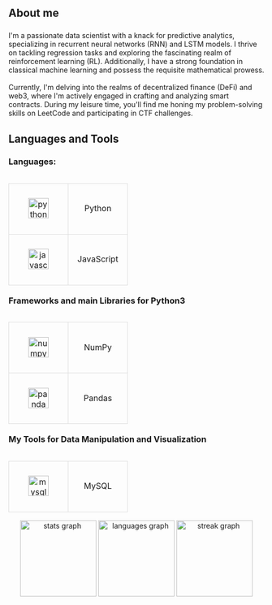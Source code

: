 <br clear="both">

<h1 align="left"></h1>

###

<h2 align="left">About me</h2>

###

<p align="left">I'm a passionate data scientist with a knack for predictive analytics, specializing in recurrent neural networks (RNN) and LSTM models. I thrive on tackling regression tasks and exploring the fascinating realm of reinforcement learning (RL). Additionally, I have a strong foundation in classical machine learning and possess the requisite mathematical prowess.<br><br>Currently, I'm delving into the realms of decentralized finance (DeFi) and web3, where I'm actively engaged in crafting and analyzing smart contracts. During my leisure time, you'll find me honing my problem-solving skills on LeetCode and participating in CTF challenges.</p>

###

<h2 align="left">Languages and Tools</h2>

###

<div style="clear: both;">
  <h3 align="left">Languages:</h3>
  <table align="left" style="margin-bottom: 20px; border-collapse: collapse;">
    <tr>
      <td align="center" style="width: 100px; height: 100px; border: 1px solid #ddd;">
        <img src="https://cdn.jsdelivr.net/gh/devicons/devicon/icons/python/python-original.svg" height="40" alt="python logo" />
      </td>
      <td align="center" style="width: 100px; height: 100px; border: 1px solid #ddd;">
        <p>Python</p>
      </td>
    </tr>
    <tr>
      <td align="center" style="width: 100px; height: 100px; border: 1px solid #ddd;">
        <img src="https://cdn.jsdelivr.net/gh/devicons/devicon/icons/javascript/javascript-original.svg" height="40" alt="javascript logo" />
      </td>
      <td align="center" style="width: 100px; height: 100px; border: 1px solid #ddd;">
        <p>JavaScript</p>
      </td>
    </tr>
  </table>

  <h3 align="left">Frameworks and main Libraries for Python3</h3>
  <table align="left" style="margin-bottom: 20px; border-collapse: collapse;">
    <tr>
      <td align="center" style="width: 100px; height: 100px; border: 1px solid #ddd;">
        <img src="https://cdn.jsdelivr.net/gh/devicons/devicon/icons/numpy/numpy-original.svg" height="40" alt="numpy logo" />
      </td>
      <td align="center" style="width: 100px; height: 100px; border: 1px solid #ddd;">
        <p>NumPy</p>
      </td>
    </tr>
    <tr>
      <td align="center" style="width: 100px; height: 100px; border: 1px solid #ddd;">
        <img src="https://cdn.jsdelivr.net/gh/devicons/devicon/icons/pandas/pandas-original.svg" height="40" alt="pandas logo" />
      </td>
      <td align="center" style="width: 100px; height: 100px; border: 1px solid #ddd;">
        <p>Pandas</p>
      </td>
    </tr>
  </table>

  <h3 align="left">My Tools for Data Manipulation and Visualization</h3>
  <table align="left" style="border-collapse: collapse;">
    <tr>
      <td align="center" style="width: 100px; height: 100px; border: 1px solid #ddd;">
        <img src="https://cdn.jsdelivr.net/gh/devicons/devicon/icons/mysql/mysql-original.svg" height="40" alt="mysql logo" />
      </td>
      <td align="center" style="width: 100px; height: 100px; border: 1px solid #ddd;">
        <p>MySQL</p>
      </td>
    </tr>
  </table>
</div>

###

<div align="center">
  <img src="https://github-readme-stats.vercel.app/api?username=JonathanStiefel&hide_title=false&hide_rank=false&show_icons=true&include_all_commits=true&count_private=true&disable_animations=false&theme=dracula&locale=en&hide_border=false&order=1" height="150" alt="stats graph" />
  <img src="https://github-readme-stats.vercel.app/api/top-langs?username=JonathanStiefel&locale=en&hide_title=false&layout=compact&card_width=320&langs_count=5&theme=dracula&hide_border=false&order=2" height="150" alt="languages graph" />
  <img src="https://streak-stats.demolab.com?user=JonathanStiefel&locale=en&mode=daily&theme=dracula&hide_border=false&border_radius=5&order=3" height="150" alt="streak graph" />
</div>

###
